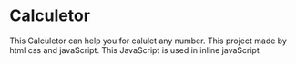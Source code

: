 # Calculetor
This Calculetor can help you for calulet any number. This project made by html css and javaScript. This JavaScript is used in inline javaScript 
